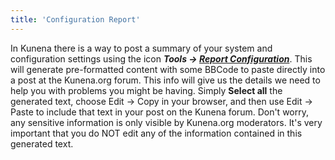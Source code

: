 ```yaml
---
title: 'Configuration Report'
---
```


In Kunena there is a way to post a summary of your system and configuration settings using the icon **_Tools -> [Report Configuration](../../manual/backend/tools/report-configuration)_**. This will generate pre-formatted content with some BBCode to paste directly into a post at the Kunena.org forum. This info will give us the details we need to help you with problems you might be having.
Simply **Select all** the generated text, choose Edit -> Copy in your browser, and then use Edit -> Paste to include that text in your post on the Kunena forum. Don't worry, any sensitive information is only visible by Kunena.org moderators. It's very important that you do NOT edit any of the information contained in this generated text.